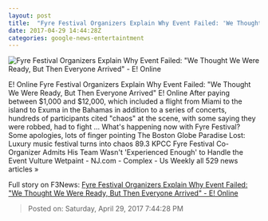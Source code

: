 ```yaml
---
layout: post
title:  "Fyre Festival Organizers Explain Why Event Failed: 'We Thought We Were Ready, But Then Everyone Arrived' - E! Online"
date: 2017-04-29 14:44:28Z
categories: google-news-entertaintment
---
```


![Fyre Festival Organizers Explain Why Event Failed: "We Thought We Were Ready, But Then Everyone Arrived" - E! Online](http://akns-images.eonline.com/eol_images/Entire_Site/2017328/rs_600x600-170428095726-600-frye-festival.jpg?downsize=450:*&crop=450:350;left,top)

E! Online Fyre Festival Organizers Explain Why Event Failed: "We Thought We Were Ready, But Then Everyone Arrived" E! Online After paying between $1,000 and $12,000, which included a flight from Miami to the island to Exuma in the Bahamas in addition to a series of concerts, hundreds of participants cited "chaos" at the scene, with some saying they were robbed, had to fight ... What's happening now with Fyre Festival? Some apologies, lots of finger pointing The Boston Globe Paradise Lost: Luxury music festival turns into chaos 89.3 KPCC Fyre Festival Co-Organizer Admits His Team Wasn't 'Experienced Enough' to Handle the Event Vulture Wetpaint - NJ.com - Complex - Us Weekly all 529 news articles »


Full story on F3News: [Fyre Festival Organizers Explain Why Event Failed: "We Thought We Were Ready, But Then Everyone Arrived" - E! Online](http://www.f3nws.com/n/DsYBkH)

> Posted on: Saturday, April 29, 2017 7:44:28 PM

